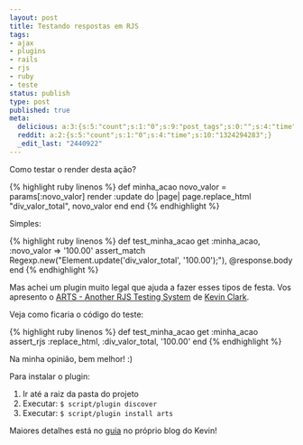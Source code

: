 ```yaml
---
layout: post
title: Testando respostas em RJS
tags:
- ajax
- plugins
- rails
- rjs
- ruby
- teste
status: publish
type: post
published: true
meta:
  delicious: a:3:{s:5:"count";s:1:"0";s:9:"post_tags";s:0:"";s:4:"time";s:10:"1229527073";}
  reddit: a:2:{s:5:"count";s:1:"0";s:4:"time";s:10:"1324294283";}
  _edit_last: "2440922"
---
```

Como testar o render desta ação?

{% highlight ruby linenos %}
def minha_acao
  novo_valor = params[:novo_valor]
  render :update do |page|
    page.replace_html "div_valor_total", novo_valor
  end
end
{% endhighlight %}

Simples:

{% highlight ruby linenos %}
def test_minha_acao
  get :minha_acao, :novo_valor => '100.00'
  assert_match Regexp.new("Element.update('div_valor_total', '100.00');"), @response.body
end
{% endhighlight %}

Mas achei um plugin muito legal que ajuda a fazer esses tipos de festa. Vos apresento o [ARTS - Another RJS Testing System](://glu.ttono.us/articles/2006/05/29/guide-test-driven-rjs-with-arts) de [Kevin Clark](://glu.ttono.us/).

Veja como ficaria o código do teste:

{% highlight ruby linenos %}
def test_minha_acao
  get :minha_acao
  assert_rjs :replace_html, :div_valor_total, '100.00'
end
{% endhighlight %}

Na minha opinião, bem melhor! :)

Para instalar o plugin:

1. Ir até a raiz da pasta do projeto
1. Executar: `$ script/plugin discover`
1. Executar: `$ script/plugin install arts`

Maiores detalhes está no [guia](://glu.ttono.us/articles/2006/05/29/guide-test-driven-rjs-with-arts) no próprio blog do Kevin!
